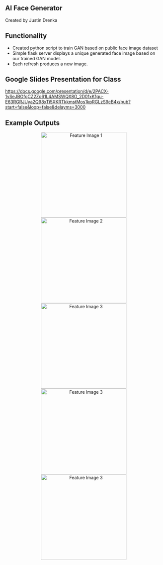 ## AI Face Generator
Created by Justin Drenka

## Functionality
- Created python script to train GAN based on public face image dataset
- Simple flask server displays a unique generated face image based on our trained GAN model.
- Each refresh produces a new image.

## Google Slides Presentation for Class

https://docs.google.com/presentation/d/e/2PACX-1vSeJBOfgCZ2Zo61L4AMSWQX8O_2D01xK1gu-E63RGRJUya2Q98xTi5XKRTkkmstMos1kpRGLzS9cB4x/pub?start=false&loop=false&delayms=3000


## Example Outputs

<p align="center">
  <img src="./example_images/face1.PNG" alt="Feature Image 1" width="275" height="275"/>
  <img src="./example_images/face2.PNG" alt="Feature Image 2" width="275" height="275"/>
  <img src="./example_images/face3.PNG" alt="Feature Image 3" width="275" height="275"/>
  <img src="./example_images/face4.PNG" alt="Feature Image 3" width="275" height="275"/>
  <img src="./example_images/face5.PNG" alt="Feature Image 3" width="275" height="275"/>
</p>



